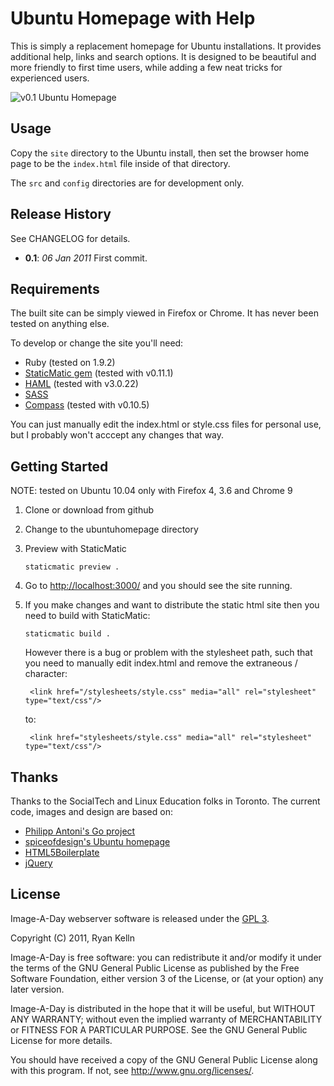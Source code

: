 Ubuntu Homepage with Help
======================

This is simply a replacement homepage for Ubuntu installations. It provides additional
help, links and search options. It is designed to be beautiful and more friendly to first
time users, while adding a few neat tricks for experienced users.

![v0.1 Ubuntu Homepage](https://github.com/RKelln/Ubuntu-Homepage/raw/master/doc/Ubuntu_homepage_v0.1.png "v0.1 Ubuntu Homepage")


Usage
-----
Copy the `site` directory to the Ubuntu install, then set the browser home page to be the `index.html` file inside of that directory.

The `src` and `config` directories are for development only.


Release History
--------------
See CHANGELOG for details.

* __0.1__: *06 Jan 2011* First commit.


Requirements
-----------
The built site can be simply viewed in Firefox or Chrome. It has never been tested on anything else.

To develop or change the site you'll need:

* Ruby (tested on 1.9.2)
* [StaticMatic gem](http://staticmatic.rubyforge.org/) (tested with v0.11.1)
* [HAML](http://haml-lang.com/) (tested with v3.0.22)
* [SASS](http://sass-lang.com/) 
* [Compass](http://compass-style.org/) (tested with v0.10.5)

You can just manually edit the index.html or style.css files for personal use, but I probably won't acccept any changes that way.


Getting Started
--------------
NOTE: tested on Ubuntu 10.04 only with Firefox 4, 3.6 and Chrome 9

1.  Clone or download from github

2.  Change to the ubuntuhomepage directory

3.  Preview with StaticMatic

        staticmatic preview .

4.  Go to <http://localhost:3000/> and you should see the site running.

5.  If you make changes and want to distribute the static html site then you need to build with StaticMatic:

        staticmatic build .

    However there is a bug or problem with the stylesheet path, such that you need to manually
    edit index.html and remove the extraneous / character:

         <link href="/stylesheets/style.css" media="all" rel="stylesheet" type="text/css"/>

    to:

         <link href="stylesheets/style.css" media="all" rel="stylesheet" type="text/css"/>


Thanks
------
Thanks to the SocialTech and Linux Education folks in Toronto. The current code,
images and design are based on:

* [Philipp Antoni's Go project](http://go.infinise.com/)
* [spiceofdesign's Ubuntu homepage](http://spiceofdesign.deviantart.com/art/Ubuntu-Homepage-189798952)
* [HTML5Boilerplate](http://html5boilerplate.com)
* [jQuery](http://jquery.com)


License
-------
Image-A-Day webserver software is released under the [GPL 3](http://www.gnu.org/licenses/gpl.html).

Copyright (C) 2011,  Ryan Kelln

Image-A-Day is free software: you can redistribute it and/or modify
it under the terms of the GNU General Public License as published by
the Free Software Foundation, either version 3 of the License, or
(at your option) any later version.

Image-A-Day is distributed in the hope that it will be useful,
but WITHOUT ANY WARRANTY; without even the implied warranty of
MERCHANTABILITY or FITNESS FOR A PARTICULAR PURPOSE.  See the
GNU General Public License for more details.

You should have received a copy of the GNU General Public License
along with this program.  If not, see <http://www.gnu.org/licenses/>.

